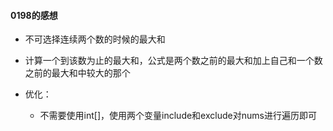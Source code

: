 #### 0198的感想
- 不可选择连续两个数的时候的最大和
- 计算一个到该数为止的最大和，公式是两个数之前的最大和加上自己和一个数之前的最大和中较大的那个

- 优化：
  - 不需要使用int[]，使用两个变量include和exclude对nums进行遍历即可
